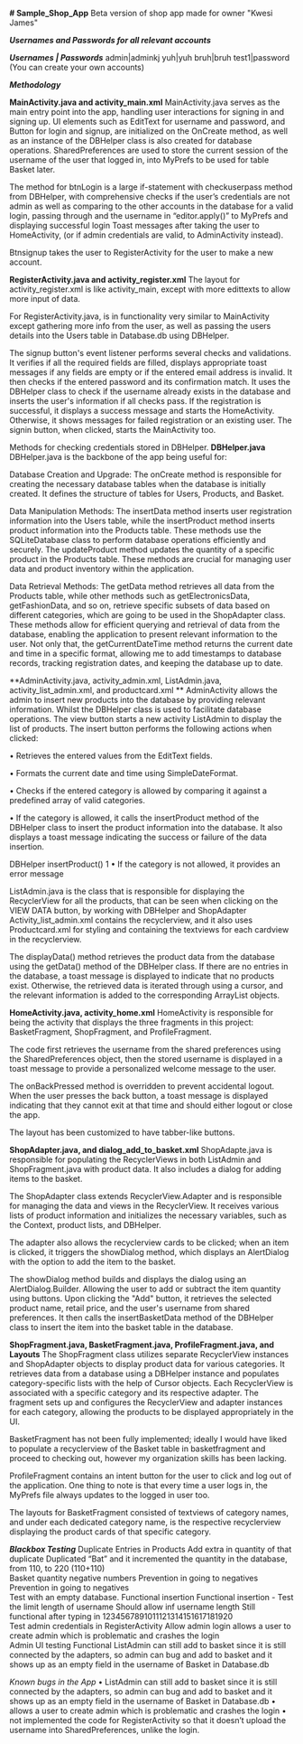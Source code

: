 **# Sample_Shop_App**
Beta version of shop app made for owner "Kwesi James"

**_Usernames and Passwords for all relevant accounts_**

**_Usernames |  Passwords_**
admin|adminkj
yuh|yuh
bruh|bruh
test1|password
(You can create your own accounts)



**_Methodology_**


**MainActivity.java and activity_main.xml**
MainActivity.java serves as the main entry point into the app, handling user interactions for signing in and signing up. 
UI elements such as EditText for username and password, and Button for login and signup, are initialized on the OnCreate method, as well as an instance of the DBHelper class is also created for database operations.
SharedPreferences are used to store the current session of the username of the user that logged in, into MyPrefs to be used for table Basket later.
  
The method for btnLogin is a large if-statement with checkuserpass method from DBHelper, with comprehensive checks if the user’s credentials are not admin as well as comparing to the other accounts in the database for a valid login, passing through and the username in “editor.apply()” to MyPrefs and displaying successful login Toast messages after taking the user to HomeActivity, (or if admin credentials are valid, to AdminActivity instead).
 
Btnsignup takes the user to RegisterActivity for the user to make a new account.

 
**RegisterActivity.java and activity_register.xml**
The layout for activity_register.xml is like activity_main, except with more edittexts to allow more input of data.

For RegisterActivity.java, is in functionality very similar to MainActivity except gathering more info from the user, as well as passing the users details into the Users table in Database.db using DBHelper.

The signup button's event listener performs several checks and validations. It verifies if all the required fields are filled, displays appropriate toast messages if any fields are empty or if the entered email address is invalid. It then checks if the entered password and its confirmation match. It uses the DBHelper class to check if the username already exists in the database and inserts the user's information if all checks pass. If the registration is successful, it displays a success message and starts the HomeActivity. Otherwise, it shows messages for failed registration or an existing user.
The signin button, when clicked, starts the MainActivity too.

 
Methods for checking credentials stored in DBHelper.
**DBHelper.java**
DBHelper.java is the backbone of the app being useful for:

Database Creation and Upgrade: The onCreate method is responsible for creating the necessary database tables when the database is initially created. It defines the structure of tables for Users, Products, and Basket. 
 
Data Manipulation Methods: The insertData method inserts user registration information into the Users table, while the insertProduct method inserts product information into the Products table. These methods use the SQLiteDatabase class to perform database operations efficiently and securely. The updateProduct method updates the quantity of a specific product in the Products table. These methods are crucial for managing user data and product inventory within the application.
 
Data Retrieval Methods: The getData method retrieves all data from the Products table, while other methods such as getElectronicsData, getFashionData, and so on, retrieve specific subsets of data based on different categories, which are going to be used in the ShopAdapter class. These methods allow for efficient querying and retrieval of data from the database, enabling the application to present relevant information to the user.
Not only that, the getCurrentDateTime method returns the current date and time in a specific format, allowing me to add timestamps to database records, tracking registration dates, and keeping the database up to date.


**AdminActivity.java, activity_admin.xml, ListAdmin.java, activity_list_admin.xml, and productcard.xml   **
AdminActivity allows the admin to insert new products into the database by providing relevant information. Whilst the DBHelper class is used to facilitate database operations. The view button starts a new activity ListAdmin to display the list of products. 
The insert button performs the following actions when clicked:

•	Retrieves the entered values from the EditText fields.

•	Formats the current date and time using SimpleDateFormat.

•	Checks if the entered category is allowed by comparing it against a predefined array of valid categories.
 
•	If the category is allowed, it calls the insertProduct method of the DBHelper class to insert the product information into the database. It also displays a toast message indicating the success or failure of the data insertion.
 
DBHelper insertProduct() 1
•	If the category is not allowed, it provides an error message
 

ListAdmin.java is the class that is responsible for displaying the RecyclerView for all the products, that can be seen when clicking on the VIEW DATA button, by working with DBHelper and ShopAdapter
Activity_list_admin.xml contains the recyclerview, and it also uses Productcard.xml for styling and containing the textviews for each cardview in the recyclerview.
 
The displayData() method retrieves the product data from the database using the getData() method of the DBHelper class. If there are no entries in the database, a toast message is displayed to indicate that no products exist. Otherwise, the retrieved data is iterated through using a cursor, and the relevant information is added to the corresponding ArrayList objects.
 
**HomeActivity.java, activity_home.xml**
HomeActivity is responsible for being the activity that displays the three fragments in this project: BasketFragment, ShopFragment, and ProfileFragment.

The code first retrieves the username from the shared preferences using the SharedPreferences object, then the stored username is displayed in a toast message to provide a personalized welcome message to the user.
 
The onBackPressed method is overridden to prevent accidental logout. When the user presses the back button, a toast message is displayed indicating that they cannot exit at that time and should either logout or close the app.
 
The layout has been customized to have tabber-like buttons.

**ShopAdapter.java, and dialog_add_to_basket.xml**
ShopAdapte.java is responsible for populating the RecyclerViews in both ListAdmin and ShopFragment.java with product data. It also includes a dialog for adding items to the basket.

The ShopAdapter class extends RecyclerView.Adapter and is responsible for managing the data and views in the RecyclerView. It receives various lists of product information and initializes the necessary variables, such as the Context, product lists, and DBHelper.

The adapter also allows the recyclerview cards to be clicked; when an item is clicked, it triggers the showDialog method, which displays an AlertDialog with the option to add the item to the basket.

The showDialog method builds and displays the dialog using an AlertDialog.Builder. Allowing the user to add or subtract the item quantity using buttons. Upon clicking the "Add" button, it retrieves the selected product name, retail price, and the user's username from shared preferences. It then calls the insertBasketData method of the DBHelper class to insert the item into the basket table in the database.


**ShopFragment.java, BasketFragment.java, ProfileFragment.java, and Layouts**
The ShopFragment class utilizes separate RecyclerView instances and ShopAdapter objects to display product data for various categories. It retrieves data from a database using a DBHelper instance and populates category-specific lists with the help of Cursor objects. Each RecyclerView is associated with a specific category and its respective adapter. The fragment sets up and configures the RecyclerView and adapter instances for each category, allowing the products to be displayed appropriately in the UI.

BasketFragment has not been fully implemented; ideally I would have liked to populate a recyclerview of the Basket table in basketfragment and proceed to checking out, however my organization skills has been lacking.

ProfileFragment contains an intent button for the user to click and log out of the application. One thing to note is that every time a user logs in, the MyPrefs file always updates to the logged in user too.

The layouts for BasketFragment consisted of textviews of category names, and under each dedicated category name, is the respective recyclerview displaying the product cards of that specific category.

**_Blackbox Testing_**
Duplicate Entries in Products	Add extra in quantity of that duplicate	Duplicated “Bat” and it incremented the quantity in the database, from 110, to 220 (110+110)	 
Basket quantity negative numbers	Prevention in going to negatives	Prevention in going to negatives	 
Test with an empty database.	Functional insertion	Functional insertion	-
Test the limit length of username	Should allow inf username length	Still functional after typing in 1234567891011121314151617181920	 
Test admin credentials in RegisterActivity	Allow admin login	allows a user to create admin which is problematic and crashes the login	 
Admin UI testing	Functional	ListAdmin can still add to basket since it is still connected by the adapters, so admin can bug and add to basket and it shows up as an empty field in the username of Basket in Database.db	  


_Known bugs in the App_
•	ListAdmin can still add to basket since it is still connected by the adapters, so admin can bug and add to basket and it shows up as an empty field in the username of Basket in Database.db
•	allows a user to create admin which is problematic and crashes the login
•	not implemented the code for RegisterActivity so that it doesn’t upload the username into SharedPreferences, unlike the login.

